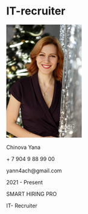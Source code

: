 
# IT-recruiter

<div> 
  
<!-- ![](Chinova_foto1.jpg) -->
  <img src="Chinova_foto1.jpg" alt="photo" width="200"/>
  
  <p> Chinova Yana </p>
  <p> + 7 904 9 88 99 00 </p>
  <p> yann4ach@gmail.com </p>
  <p> 2021 - Present </p>
  <p> SMART HIRING PRO </p>
  <p> IT- Recruiter </p>
  
  
  
 
</div>

